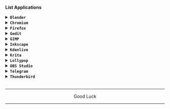 <b>List Applications</b>

<details><summary><code><b>Blender</b></code></summary>

![Screenshot_2024-03-07-13-44-06-123_com realvnc viewer android](https://github.com/wahasa/Alpine/assets/69626847/e5c33c81-fb33-400f-a117-00a144e5bd88)
```
sudo apk add blender
```
</details>

<details><summary><code><b>Chromium</b></code></summary>

![Screenshot_2024-03-07-13-56-23-466_com realvnc viewer android](https://github.com/wahasa/Alpine/assets/69626847/67c466e3-972a-4957-98ef-cdf71be4b539)

[> Click Here <](https://github.com/wahasa/Alpine/blob/main/Note/Chromiumfix.md)
</details>

<details><summary><code><b>Firefox</b></code></summary>

![Screenshot_2024-03-07-13-42-25-645_com realvnc viewer android](https://github.com/wahasa/Alpine/assets/69626847/4750cf77-bf53-4dfe-93af-3c9319e6163a)

[> Click Here <](https://github.com/wahasa/Alpine/blob/main/Note/Firefoxfix.md)
</details>

<details><summary><code><b>Gedit</b></code></summary>

![Screenshot_2024-03-07-13-57-45-651_com realvnc viewer android](https://github.com/wahasa/Alpine/assets/69626847/b72a68aa-d824-4ed7-99d5-6f8441fa6c2e)
```
sudo apk add gedit
```
</details>

<details><summary><code><b>GIMP</b></code></summary>

![Screenshot_2024-03-07-13-59-14-810_com realvnc viewer android](https://github.com/wahasa/Alpine/assets/69626847/b812e7a5-b8fc-40ab-b6fe-d77ee14c77f7)
```
sudo apk add gimp
```
</details>

<details><summary><code><b>Inkscape</b></code></summary>

![Screenshot_2024-03-07-14-09-00-801_com realvnc viewer android](https://github.com/wahasa/Alpine/assets/69626847/488a03d8-dd2e-4d58-9b3f-fdc64a453fcd)
```
sudo apk add inkscape
```
</details>

<details><summary><code><b>Kdenlive</b></code></summary>

![Screenshot_2024-03-07-14-13-32-854_com realvnc viewer android](https://github.com/wahasa/Alpine/assets/69626847/ae8bb425-ef03-4ee0-b0ca-ad9986a4464d)
```
sudo apk add kdenlive
```
</details>

<details><summary><code><b>Krita</b></code></summary>

![Screenshot_2024-03-07-14-10-39-172_com realvnc viewer android](https://github.com/wahasa/Alpine/assets/69626847/f41fc379-7572-4ddb-89a3-93c375287fbf)
```
sudo apk add krita
```
</details>

<details><summary><code><b>Lollypop</b></code></summary>

![Screenshot_2024-03-07-14-15-11-203_com realvnc viewer android](https://github.com/wahasa/Alpine/assets/69626847/1f2f3ec1-a23e-48f1-9731-53d6fe8356eb)
```
sudo apk add lollypop
```
</details>

<details>
<summary><code><b>OBS Studio</b></code></summary>

![Screenshot_2024-03-07-14-16-01-271_com realvnc viewer android](https://github.com/wahasa/Alpine/assets/69626847/fef9a150-ce23-4b8d-a7ab-4680dec95249)
```
sudo apk add obs-studio
```
</details>

<details><summary><code><b>Telegram</b></code></summary>

![Screenshot_2024-03-07-14-25-56-589_com realvnc viewer android](https://github.com/wahasa/Alpine/assets/69626847/f8f281d8-9dc7-48f6-92ca-88238187c99b)
```
sudo apk add telegram-desktop
```
</details>

<details><summary><code><b>Thunderbird</b></code></summary>

![Screenshot_2024-03-07-14-26-48-905_com realvnc viewer android](https://github.com/wahasa/Alpine/assets/69626847/e091d586-e815-416d-a869-e9368f2132d1)
```
sudo apk add thunderbird
```
</details>
</br>

---
<p align="center">Good Luck</p>

---
